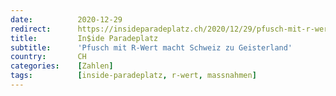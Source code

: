 ```yaml
---
date:          2020-12-29
redirect:      https://insideparadeplatz.ch/2020/12/29/pfusch-mit-r-wert-macht-schweiz-zu-geisterland/
title:         In$ide Paradeplatz
subtitle:      'Pfusch mit R-Wert macht Schweiz zu Geisterland'
country:       CH
categories:    [Zahlen]
tags:          [inside-paradeplatz, r-wert, massnahmen]
---
```

